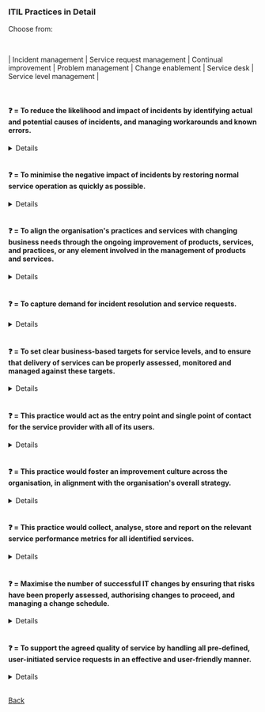 ### ITIL Practices in Detail

Choose from:

<br align="top"/>

| Incident management | Service request management | Continual improvement | Problem management | Change enablement | Service desk | Service level management |

<br clear="top"/>

#### &#10067; = To reduce the likelihood and impact of incidents by identifying actual and potential causes of incidents, and managing workarounds and known errors.
<details>
<b>Problem Management</b> = To reduce the likelihood and impact of incidents by identifying actual and potential causes of incidents, and managing workarounds and known errors.
</details>
<br>

#### &#10067; = To minimise the negative impact of incidents by restoring normal service operation as quickly as possible.
<details>
<b>Incident Management</b> = To minimise the negative impact of incidents by restoring normal service operation as quickly as possible.
</details>
<br>

#### &#10067; = To align the organisation's practices and services with changing business needs through the ongoing improvement of products, services, and practices, or any element involved in the management of products and services.
<details>
<b>Continual Improvement</b> = To align the organisation's practices and services with changing business needs through the ongoing improvement of products, services, and practices, or any element involved in the management of products and services.
</details>
<br>

#### &#10067; = To capture demand for incident resolution and service requests.
<details>
<b>Service Desk</b> = To capture demand for incident resolution and service requests.
</details>
<br>

#### &#10067; = To set clear business-based targets for service levels, and to ensure that delivery of services can be properly assessed, monitored and managed against these targets.
<details>
<b>Service Level Management</b> = To set clear business-based targets for service levels, and to ensure that delivery of services can be properly assessed, monitored and managed against these targets.
</details>
<br>

#### &#10067; = This practice would act as the entry point and single point of contact for the service provider with all of its users.
<details>
<b>Service Desk</b> = This practice would act as the entry point and single point of contact for the service provider with all of its users.
</details>
<br>

#### &#10067; = This practice would foster an improvement culture across the organisation, in alignment with the organisation's overall strategy.
<details>
<b>Continual Improvement</b> = This practice would foster an improvement culture across the organisation, in alignment with the organisation's overall strategy.
</details>
<br>

#### &#10067; = This practice would collect, analyse, store and report on the relevant service performance metrics for all identified services.
<details>
<b>Service Level Management</b> = This practice would collect, analyse, store and report on the relevant service performance metrics for all identified services.
</details>
<br>

#### &#10067; = Maximise the number of successful IT changes by ensuring that risks have been properly assessed, authorising changes to proceed, and managing a change schedule.
<details>
<b>Change Enablement</b> = Maximise the number of successful IT changes by ensuring that risks have been properly assessed, authorising changes to proceed, and managing a change schedule.
</details>
<br>

#### &#10067; = To support the agreed quality of service by handling all pre-defined, user-initiated service requests in an effective and user-friendly manner.
<details>
<b>Service Request Management</b> = To support the agreed quality of service by handling all pre-defined, user-initiated service requests in an effective and user-friendly manner.
</details>
<br>

[Back](README.md)
